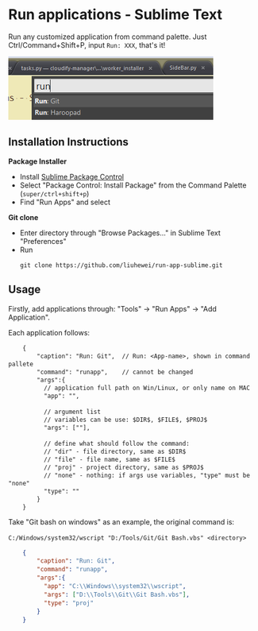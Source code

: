 
# Run applications - Sublime Text

Run any customized application from command palette. Just Ctrl/Command+Shift+P, input `Run: XXX`, that's it!

![effect](./imgs/screenshot.png)

## Installation Instructions

**Package Installer**

* Install [Sublime Package Control](http://wbond.net/sublime_packages/package_control)
* Select "Package Control: Install Package" from the Command Palette (`super/ctrl+shift+p`)
* Find "Run Apps" and select

**Git clone**
* Enter directory through "Browse Packages..." in Sublime Text "Preferences"
* Run
    ```
    git clone https://github.com/liuhewei/run-app-sublime.git
    ```

## Usage
Firstly, add applications through: "Tools" -> "Run Apps" -> "Add Application".

Each application follows:
```
    {
        "caption": "Run: Git",  // Run: <App-name>, shown in command pallete
        "command": "runapp",    // cannot be changed
        "args":{
          // application full path on Win/Linux, or only name on MAC
          "app": "",

          // argument list
          // variables can be use: $DIR$, $FILE$, $PROJ$
          "args": [""],

          // define what should follow the command:
          // "dir" - file directory, same as $DIR$
          // "file" - file name, same as $FILE$
          // "proj" - project directory, same as $PROJ$
          // "none" - nothing: if args use variables, "type" must be "none"
          "type": ""
        }
    }
```

Take "Git bash on windows" as an example, the original command is:

`C:/Windows/system32/wscript "D:/Tools/Git/Git Bash.vbs" <directory>`

```json
    {
        "caption": "Run: Git",
        "command": "runapp",
        "args":{
          "app": "C:\\Windows\\system32\\wscript",
          "args": ["D:\\Tools\\Git\\Git Bash.vbs"],
          "type": "proj"
        }
    }
```



